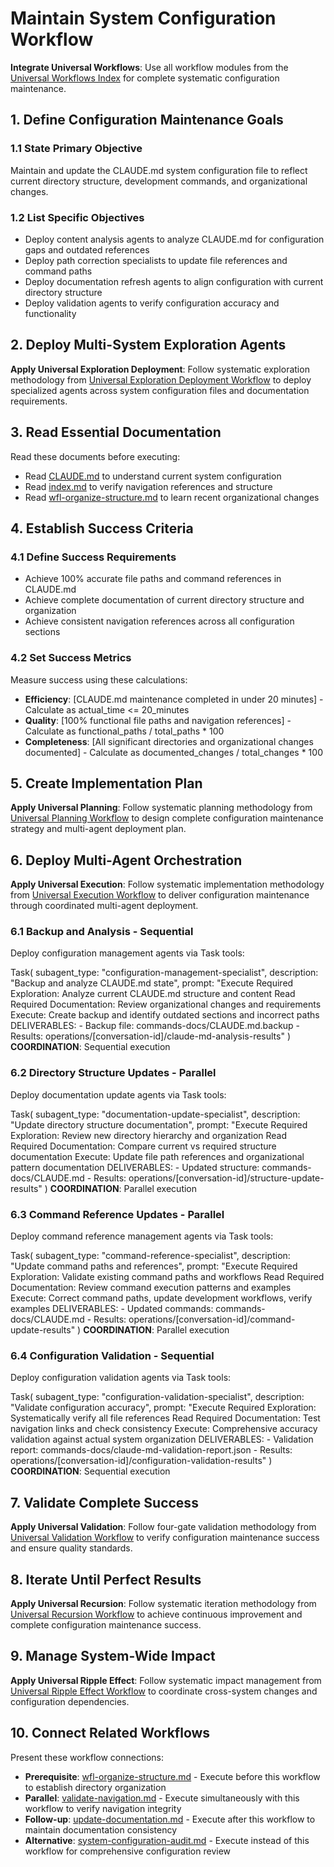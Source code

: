 # Maintain System Configuration Workflow

**Integrate Universal Workflows**: Use all workflow modules from the [Universal Workflows Index](../modules/idx-catalog-workflows.md) for complete systematic configuration maintenance.

## 1. Define Configuration Maintenance Goals

### 1.1 State Primary Objective
Maintain and update the CLAUDE.md system configuration file to reflect current directory structure, development commands, and organizational changes.

### 1.2 List Specific Objectives
- Deploy content analysis agents to analyze CLAUDE.md for configuration gaps and outdated references
- Deploy path correction specialists to update file references and command paths
- Deploy documentation refresh agents to align configuration with current directory structure
- Deploy validation agents to verify configuration accuracy and functionality

## 2. Deploy Multi-System Exploration Agents

**Apply Universal Exploration Deployment**: Follow systematic exploration methodology from [Universal Exploration Deployment Workflow](../modules/wfl-deploy-exploration-agents.md) to deploy specialized agents across system configuration files and documentation requirements.

## 3. Read Essential Documentation

Read these documents before executing:
- Read [CLAUDE.md](../../../CLAUDE.md) to understand current system configuration
- Read [index.md](../../../index.md) to verify navigation references and structure
- Read [wfl-organize-structure.md](wfl-organize-structure.md) to learn recent organizational changes

## 4. Establish Success Criteria

### 4.1 Define Success Requirements
- Achieve 100% accurate file paths and command references in CLAUDE.md
- Achieve complete documentation of current directory structure and organization
- Achieve consistent navigation references across all configuration sections

### 4.2 Set Success Metrics
Measure success using these calculations:
- **Efficiency**: [CLAUDE.md maintenance completed in under 20 minutes] - Calculate as actual_time <= 20_minutes
- **Quality**: [100% functional file paths and navigation references] - Calculate as functional_paths / total_paths * 100
- **Completeness**: [All significant directories and organizational changes documented] - Calculate as documented_changes / total_changes * 100

## 5. Create Implementation Plan

**Apply Universal Planning**: Follow systematic planning methodology from [Universal Planning Workflow](../modules/wfl-plan-execution.md) to design complete configuration maintenance strategy and multi-agent deployment plan.

## 6. Deploy Multi-Agent Orchestration

**Apply Universal Execution**: Follow systematic implementation methodology from [Universal Execution Workflow](../modules/wfl-execute-plans.md) to deliver configuration maintenance through coordinated multi-agent deployment.

### 6.1 Backup and Analysis - Sequential
Deploy configuration management agents via Task tools:

Task(
  subagent_type: "configuration-management-specialist",
  description: "Backup and analyze CLAUDE.md state",
  prompt: "Execute Required Exploration: Analyze current CLAUDE.md structure and content
          Read Required Documentation: Review organizational changes and requirements
          Execute: Create backup and identify outdated sections and incorrect paths
          DELIVERABLES:
          - Backup file: commands-docs/CLAUDE.md.backup
          - Results: operations/[conversation-id]/claude-md-analysis-results"
)
**COORDINATION**: Sequential execution

### 6.2 Directory Structure Updates - Parallel
Deploy documentation update agents via Task tools:

Task(
  subagent_type: "documentation-update-specialist",
  description: "Update directory structure documentation",
  prompt: "Execute Required Exploration: Review new directory hierarchy and organization
          Read Required Documentation: Compare current vs required structure documentation
          Execute: Update file path references and organizational pattern documentation
          DELIVERABLES:
          - Updated structure: commands-docs/CLAUDE.md
          - Results: operations/[conversation-id]/structure-update-results"
)
**COORDINATION**: Parallel execution

### 6.3 Command Reference Updates - Parallel
Deploy command reference management agents via Task tools:

Task(
  subagent_type: "command-reference-specialist",
  description: "Update command paths and references",
  prompt: "Execute Required Exploration: Validate existing command paths and workflows
          Read Required Documentation: Review command execution patterns and examples
          Execute: Correct command paths, update development workflows, verify examples
          DELIVERABLES:
          - Updated commands: commands-docs/CLAUDE.md
          - Results: operations/[conversation-id]/command-update-results"
)
**COORDINATION**: Parallel execution

### 6.4 Configuration Validation - Sequential
Deploy configuration validation agents via Task tools:

Task(
  subagent_type: "configuration-validation-specialist",
  description: "Validate configuration accuracy",
  prompt: "Execute Required Exploration: Systematically verify all file references
          Read Required Documentation: Test navigation links and check consistency
          Execute: Comprehensive accuracy validation against actual system organization
          DELIVERABLES:
          - Validation report: commands-docs/claude-md-validation-report.json
          - Results: operations/[conversation-id]/configuration-validation-results"
)
**COORDINATION**: Sequential execution

## 7. Validate Complete Success

**Apply Universal Validation**: Follow four-gate validation methodology from [Universal Validation Workflow](../modules/wfl-validate-success.md) to verify configuration maintenance success and ensure quality standards.

## 8. Iterate Until Perfect Results

**Apply Universal Recursion**: Follow systematic iteration methodology from [Universal Recursion Workflow](../modules/wfl-recurse-improvement.md) to achieve continuous improvement and complete configuration maintenance success.

## 9. Manage System-Wide Impact

**Apply Universal Ripple Effect**: Follow systematic impact management from [Universal Ripple Effect Workflow](../modules/wfl-manage-effects.md) to coordinate cross-system changes and configuration dependencies.

## 10. Connect Related Workflows

Present these workflow connections:
- **Prerequisite**: [wfl-organize-structure.md](wfl-organize-structure.md) - Execute before this workflow to establish directory organization
- **Parallel**: [validate-navigation.md](../validate-navigation.md) - Execute simultaneously with this workflow to verify navigation integrity
- **Follow-up**: [update-documentation.md](../update-documentation.md) - Execute after this workflow to maintain documentation consistency
- **Alternative**: [system-configuration-audit.md](../system-configuration-audit.md) - Execute instead of this workflow for comprehensive configuration review